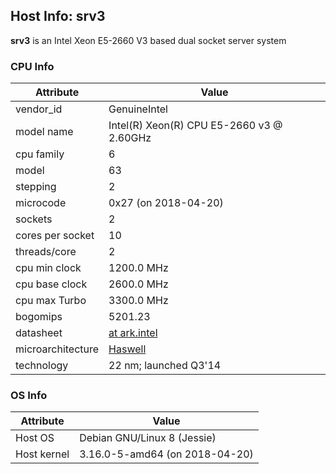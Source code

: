 ## Host Info: srv3

**srv3** is an Intel Xeon E5-2660 V3 based dual socket server system

### CPU Info

| Attribute | Value |
| --------- | ----- |
| vendor_id    | GenuineIntel |
| model name   | Intel(R) Xeon(R) CPU E5-2660 v3 @ 2.60GHz |
| cpu family   | 6 |
| model        | 63 |
| stepping     | 2 |
| microcode    | 0x27 (on 2018-04-20) |
| sockets      | 2 |
| cores per socket | 10 |
| threads/core | 2 |
| cpu min clock   | 1200.0 MHz |
| cpu base clock  | 2600.0 MHz |
| cpu max Turbo   | 3300.0 MHz |
| bogomips     | 5201.23 |
| datasheet    | [at ark.intel](https://ark.intel.com/en/products/81706) |
| microarchitecture | [Haswell](https://en.wikipedia.org/wiki/Haswell_(microarchitecture)) |
| technology   | 22 nm; launched Q3'14 |

### OS Info

| Attribute | Value |
| --------- | ----- |
| Host OS      | Debian GNU/Linux 8 (Jessie) |
| Host kernel  | 3.16.0-5-amd64 (on 2018-04-20) |

